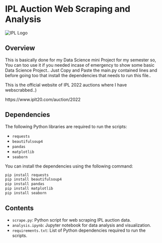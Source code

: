# IPL Auction Web Scraping and Analysis

![IPL Logo](https://upload.wikimedia.org/wikipedia/en/thumb/8/84/Indian_Premier_League_Official_Logo.svg/1200px-Indian_Premier_League_Official_Logo.svg.png)

## Overview

This is basically done for my Data Science mini Project for my semester so, You can too use it if you needed incase of emergency to show some basic Data Science Project..
Just Copy and Paste the main.py contained lines and before going too that install the dependencies that needs to run this file..

This is the official website of IPL 2022 auctions where I have webscrabbed..)
<link>https://www.iplt20.com/auction/2022</link>

## Dependencies

The following Python libraries are required to run the scripts:

- `requests`
- `beautifulsoup4`
- `pandas`
- `matplotlib`
- `seaborn`

You can install the dependencies using the following command:

```bash
pip install requests
pip install beautifulsoup4
pip install pandas
pip install matplotlib
pip install seaborn
```


## Contents

- `scrape.py`: Python script for web scraping IPL auction data.
- `analysis.ipynb`: Jupyter notebook for data analysis and visualization.
- `requirements.txt`: List of Python dependencies required to run the scripts.

